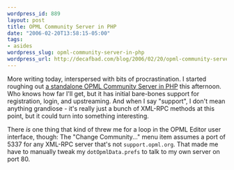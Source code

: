 ```yaml
--- 
wordpress_id: 889
layout: post
title: OPML Community Server in PHP
date: "2006-02-20T13:58:15-05:00"
tags: 
- asides
wordpress_slug: opml-community-server-in-php
wordpress_url: http://decafbad.com/blog/2006/02/20/opml-community-server-in-php
---
```

 <p>More writing today, interspersed with bits of procrastination.  I started roughing out <a href="http://decafbad.com/trac/wiki/OpmlServer">a standalone OPML Community Server in PHP</a> this afternoon.  Who knows how far I'll get, but it has initial bare-bones support for registration, login, and upstreaming.  And when I say "support", I don't mean anything grandiose - it's really just a bunch of XML-RPC methods at this point, but it could turn into something interesting.</p>
 <p>There <i>is</i> one thing that kind of threw me for a loop in the OPML Editor user interface, though:  The "Change Community..." menu item assumes a port of 5337 for any XML-RPC server that's not <code>support.opml.org</code>.  That made me have to manually tweak my <code>dotOpmlData.prefs</code> to talk to my own server on port 80.</p>
